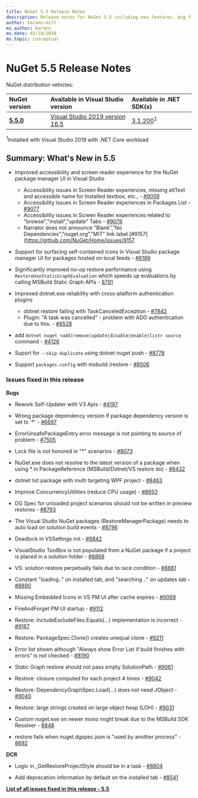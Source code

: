 ```yaml
---
title: NuGet 5.5 Release Notes
description: Release notes for NuGet 5.5 including new features, bug fixes, and DCRs.
author: karann-msft
ms.author: karann
ms.date: 03/19/2020
ms.topic: conceptual
---
```


# NuGet 5.5 Release Notes

NuGet distribution vehicles:

| NuGet version | Available in Visual Studio version| Available in .NET SDK(s)|
|:---|:---|:---|
| [**5.5.0**](https://nuget.org/downloads) | [Visual Studio 2019 version 16.5](https://visualstudio.microsoft.com/downloads/) | [3.1.200](https://dotnet.microsoft.com/download/dotnet-core/3.1)<sup>1</sup> |

<sup>1</sup>Installed with Visual Studio 2019 with .NET Core workload

## Summary: What's New in 5.5

* Improved accessibility and screen reader experience for the NuGet package manager UI in Visual Studio
    * Accessibility issues in Screen Reader experiences, missing altText and accessible name for Installed textbox, etc., - [#9059](https://github.com/NuGet/Home/issues/9059)
    * Accessibility issues in Screen Reader experiences in Packages List - [#9077](https://github.com/NuGet/Home/issues/9077)
    * Accessibility issues in Screen Reader experiences related to "browse","install","update" Tabs - [#9078](https://github.com/NuGet/Home/issues/9078)
    * Narrator does not announce "Blank","No Dependencies","nuget.org","MIT" link label [#9157](https://github.com/NuGet/Home/issues/9157

* Support for surfacing self-contained icons in Visual Studio package manager UI for packages hosted on local feeds - [#8189](https://github.com/NuGet/Home/issues/8189)

* Significantly improved no-op restore performance using `RestoreUseStaticGraphEvaluation` which speeds up evaluations by calling MSBuild Static Graph APIs - [8791](https://github.com/NuGet/Home/issues/8791)

* Improved dotnet.exe reliability with cross-platform authentication plugins
    * dotnet restore failing with TaskCanceledException - [#7842](https://github.com/NuGet/Home/issues/7842)
    * Plugin:  "A task was cancelled" - problem with ADO authentication due to this. - [#8528](https://github.com/NuGet/Home/issues/8528)

* add `dotnet nuget <add|remove|update|disable|enable|list> source` command - [#4126](https://github.com/NuGet/Home/issues/4126)

* Suport for `--skip-duplicate`  using dotnet nuget push - [#8778](https://github.com/NuGet/Home/issues/8778)

* Support `packages.config` with msbuild /restore - [#8506](https://github.com/NuGet/Home/issues/8506)

### Issues fixed in this release

**Bugs**

* Rework Self-Updater with V3 Apis - [#4197](https://github.com/NuGet/Home/issues/4197)

* Wrong package dependency version If package dependency version is set to '*' - [#6697](https://github.com/NuGet/Home/issues/6697)

* ErrorUnsafePackageEntry error message is not pointing to source of problem - [#7505](https://github.com/NuGet/Home/issues/7505)

* Lock file is not honored in "*" scenarios  - [#8073](https://github.com/NuGet/Home/issues/8073)

* NuGet.exe does not resolve to the latest version of a package when using * in PackageReference (MSBuild/Dotnet/VS restore do) - [#8432](https://github.com/NuGet/Home/issues/8432)

* dotnet list package with multi targeting WPF project - [#8463](https://github.com/NuGet/Home/issues/8463)

* Improve ConcurrencyUtilities (reduce CPU usage) - [#8653](https://github.com/NuGet/Home/issues/8653)

* DG Spec for unloaded project scenarios should not be written in preview restores - [#8793](https://github.com/NuGet/Home/issues/8793)

* The Visual Studio NuGet packages (RestoreManagerPackage) needs to auto load on solution build events - [#8796](https://github.com/NuGet/Home/issues/8796)

* Deadlock in VSSettings init - [#8842](https://github.com/NuGet/Home/issues/8842)

* VisualStudio ToolBox is not populated from a NuGet package if a project is placed in a solution folder - [#8868](https://github.com/NuGet/Home/issues/8868)

* VS:  solution restore perpetually fails due to race condition - [#8881](https://github.com/NuGet/Home/issues/8881)

* Constant "loading.." on installed tab, and "searching <term>.." on updates tab - [#8890](https://github.com/NuGet/Home/issues/8890)

* Missing Embedded Icons in VS PM UI after cache expires - [#9069](https://github.com/NuGet/Home/issues/9069)

* FireAndForget PM UI startup - [#9112](https://github.com/NuGet/Home/issues/9112)

* Restore: IncludeExcludeFiles.Equals(...) implementation is incorrect - [#9167](https://github.com/NuGet/Home/issues/9167)

* Restore: PackageSpec.Clone() creates unequal clone - [#9211](https://github.com/NuGet/Home/issues/9211)

* Error list shown although "Always show Error List if build finishes with errors" is not checked - [#8190](https://github.com/NuGet/Home/issues/8190)

* Static Graph restore should not pass empty SolutionPath - [#9061](https://github.com/NuGet/Home/issues/9061)

* Restore: closure computed for each project 4 times - [#9042](https://github.com/NuGet/Home/issues/9042)

* Restore: DependencyGraphSpec.Load(...) does not need JObject - [#9040](https://github.com/NuGet/Home/issues/9040)

* Restore: large strings created on large object heap (LOH) - [#9031](https://github.com/NuGet/Home/issues/9031)

* Custom nuget.exe on newer mono might break due to the MSBuild SDK Resolver - [8848](https://github.com/NuGet/Home/issues/8848)

* restore fails when nuget.dgspec.json is "used by another process" - [8692](https://github.com/NuGet/Home/issues/8692)

**DCR**

* Logic in _GetRestoreProjectStyle should be in a task - [#8804](https://github.com/NuGet/Home/issues/8804)

* Add deprecation information by default on the installed tab - [#8541](https://github.com/NuGet/Home/issues/8541)

**[List of all issues fixed in this release - 5.5](https://app.zenhub.com/workspaces/nuget-client-team-55aec9a240305cf007585881/reports/release?release=5e0e5fbd021f7aa0ec95db18)**
